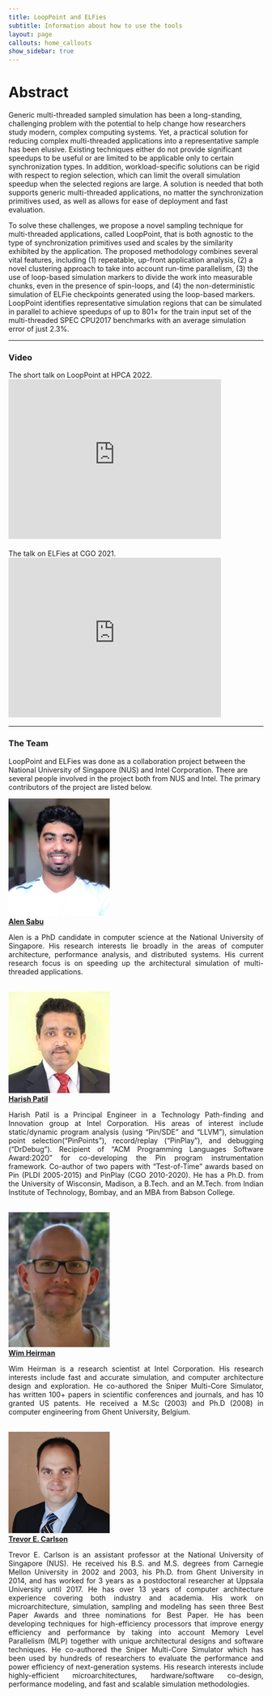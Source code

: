 ```yaml
---
title: LoopPoint and ELFies
subtitle: Information about how to use the tools
layout: page
callouts: home_callouts
show_sidebar: true
---
```


# Abstract
Generic multi-threaded sampled simulation has been a long-standing, challenging problem with the potential to help change how researchers study modern, complex computing systems. Yet, a practical solution for reducing complex multi-threaded applications into a representative sample has been elusive. Existing techniques either do not provide significant speedups to be useful or are limited to be applicable only to certain synchronization types. In addition, workload-specific solutions can be rigid with respect to region selection, which can limit the overall simulation speedup when the selected regions are large. A solution is needed that both supports generic multi-threaded applications, no matter the synchronization primitives used, as well as allows for ease of deployment and fast evaluation.

To solve these challenges, we propose a novel sampling technique for multi-threaded applications, called LoopPoint, that is both agnostic to the type of synchronization primitives used and scales by the similarity exhibited by the application. The proposed methodology combines several vital features, including (1) repeatable, up-front application analysis, (2) a novel clustering approach to take into account run-time parallelism, (3) the use of loop-based simulation markers to divide the work into measurable chunks, even in the presence of spin-loops, and (4) the non-deterministic simulation of ELFie checkpoints generated using the loop-based markers. LoopPoint identifies representative simulation regions that can be simulated in parallel to achieve speedups of up to 801× for the train input set of the multi-threaded SPEC CPU2017 benchmarks with an average simulation error of just 2.3%.

<hr>
<h3><b>Video</b></h3>
The short talk on LoopPoint at HPCA 2022.
<div class="video-container">
  <iframe width="420" height="315" src="https://www.youtube.com/embed/Tr6O9MkT42g" frameborder="0" allow="accelerometer; autoplay; encrypted-media; gyroscope; picture-in-picture" allowfullscreen></iframe>
</div>
<br>
The talk on ELFies at CGO 2021.
<div class="video-container">
  <iframe width="420" height="315" src="https://www.youtube.com/embed/MYxhvRmVoSw" frameborder="0" allow="accelerometer; autoplay; encrypted-media; gyroscope; picture-in-picture" allowfullscreen></iframe>
</div>

<hr>
<h3>The Team</h3>

LoopPoint and ELFies was done as a collaboration project between the National University of Singapore (NUS) and Intel Corporation. There are several people involved in the project both from NUS and Intel. The primary contributors of the project are listed below.


<div class="container">
        <img src='img/alen.jpeg' width=200>
      <div class="text">
        <a href="https://alenks.github.io" target="_blank"> <b>Alen Sabu</b> </a><br>
        <p align="justify">Alen is a PhD candidate in computer science at the National University of Singapore. His research interests lie broadly in the areas of computer architecture, performance analysis, and distributed systems. His current research focus is on speeding up the architectural simulation of multi-threaded applications.</p>
      </div>
    </div>
<br>
<div class="container">
        <img src='img/harish.jpeg' width=200>
      <div class="text">
        <a href="https://pages.cs.wisc.edu/~patil" target="_blank"><b> Harish Patil</b> </a> <br>
        <p align="justify">Harish Patil is a  Principal Engineer in a  Technology Path-finding and Innovation group at Intel Corporation. His areas of interest include static/dynamic program analysis (using “Pin/SDE” and “LLVM”), simulation point selection(“PinPoints”), record/replay (“PinPlay”), and debugging (“DrDebug”). Recipient of “ACM Programming Languages Software Award:2020” for co-developing the Pin program instrumentation framework. Co-author of two papers with  “Test-of-Time” awards based on Pin (PLDI 2005-2015) and  PinPlay (CGO 2010-2020). He has a Ph.D. from the University of Wisconsin, Madison, a B.Tech. and an M.Tech. from Indian Institute of Technology, Bombay, and an MBA from Babson College.</p>
      </div>
    </div>
<br>
<div class="container">
        <img src='img/wim.jpeg' width=200>
      <div class="text">
        <a href="https://heirman.net" target="_blank"><b> Wim Heirman</b> </a><br>
        <p align="justify">Wim Heirman is a research scientist at Intel Corporation. His research interests include fast and accurate simulation, and computer architecture design and exploration. He co-authored the Sniper Multi-Core Simulator, has written 100+ papers in scientific conferences and journals, and has 10 granted US patents. He received a M.Sc (2003) and Ph.D (2008) in computer engineering from Ghent University, Belgium.</p>
      </div>
    </div>
<br>
<div class="container">
        <img src='img/trevor.jpeg' width=200>
      <div class="text">
        <a href="https://www.comp.nus.edu.sg/~tcarlson/" target="_blank"><b> Trevor E. Carlson</b> </a><br>
        <p align="justify">Trevor E. Carlson is an assistant professor at the National University of Singapore (NUS). He received his B.S. and M.S. degrees from Carnegie Mellon University in 2002 and 2003, his Ph.D. from Ghent University in 2014, and has worked for 3 years as a postdoctoral researcher at Uppsala University until 2017. He has over 13 years of computer architecture experience covering both industry and academia. His work on microarchitecture, simulation, sampling and modeling has seen three Best Paper Awards and three nominations for Best Paper. He has been developing techniques for high-efficiency processors that improve energy efficiency and performance by taking into account Memory Level Parallelism (MLP) together with unique architectural designs and software techniques. He co-authored the Sniper Multi-Core Simulator which has been used by hundreds of researchers to evaluate the performance and power efficiency of next-generation systems. His research interests include highly-efficient microarchitectures, hardware/software co-design, performance modeling, and fast and scalable simulation methodologies.</p>
      </div>
    </div>
